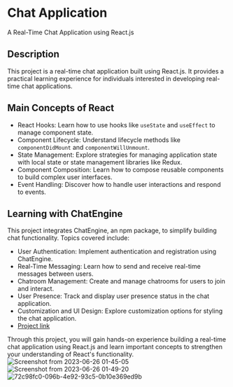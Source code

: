 # Chat Application

A Real-Time Chat Application using React.js

## Description

This project is a real-time chat application built using React.js. It provides a practical learning experience for individuals interested in developing real-time chat applications. 

## Main Concepts of React

- React Hooks: Learn how to use hooks like `useState` and `useEffect` to manage component state.
- Component Lifecycle: Understand lifecycle methods like `componentDidMount` and `componentWillUnmount`.
- State Management: Explore strategies for managing application state with local state or state management libraries like Redux.
- Component Composition: Learn how to compose reusable components to build complex user interfaces.
- Event Handling: Discover how to handle user interactions and respond to events.

## Learning with ChatEngine

This project integrates ChatEngine, an npm package, to simplify building chat functionality. Topics covered include:

- User Authentication: Implement authentication and registration using ChatEngine.
- Real-Time Messaging: Learn how to send and receive real-time messages between users.
- Chatroom Management: Create and manage chatrooms for users to join and interact.
- User Presence: Track and display user presence status in the chat application.
- Customization and UI Design: Explore customization options for styling the chat application.
- [Project link]([https://www.openai.com/](https://super-cuchufli-f07403.netlify.app/))

Through this project, you will gain hands-on experience building a real-time chat application using React.js and learn important concepts to strengthen your understanding of React's functionality.
![Screenshot from 2023-06-26 01-45-05](https://github.com/NikhilBabhulkar/Chat_Application/assets/87929600/93846e1e-6ea8-4a68-ab71-54bbf89338b2)
![Screenshot from 2023-06-26 01-49-20](https://github.com/NikhilBabhulkar/Chat_Application/assets/87929600/9b76b45d-e702-4a06-8d6d-34cab3b7bdee)
![72c98fc0-096b-4e92-93c5-0b10e369ed9b](https://github.com/NikhilBabhulkar/Chat_Application/assets/87929600/35a88d50-ec24-43ea-ac1e-16d1551b0d82)

